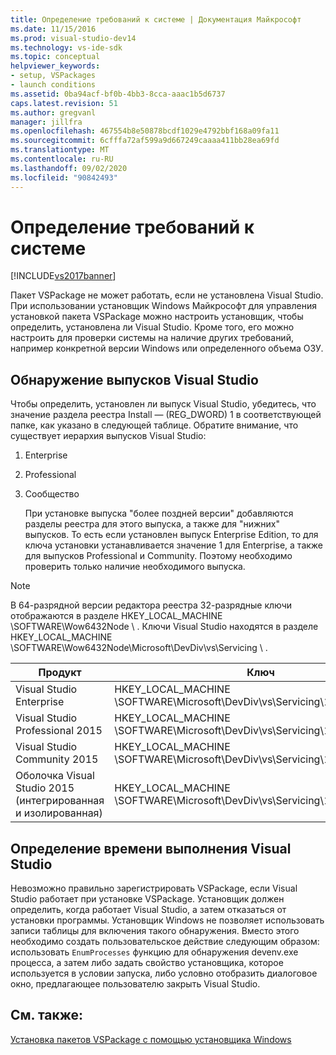 ```yaml
---
title: Определение требований к системе | Документация Майкрософт
ms.date: 11/15/2016
ms.prod: visual-studio-dev14
ms.technology: vs-ide-sdk
ms.topic: conceptual
helpviewer_keywords:
- setup, VSPackages
- launch conditions
ms.assetid: 0ba94acf-bf0b-4bb3-8cca-aaac1b5d6737
caps.latest.revision: 51
ms.author: gregvanl
manager: jillfra
ms.openlocfilehash: 467554b8e50878bcdf1029e4792bbf168a09fa11
ms.sourcegitcommit: 6cfffa72af599a9d667249caaaa411bb28ea69fd
ms.translationtype: MT
ms.contentlocale: ru-RU
ms.lasthandoff: 09/02/2020
ms.locfileid: "90842493"
---
```

# <a name="detecting-system-requirements"></a>Определение требований к системе
[!INCLUDE[vs2017banner](../../includes/vs2017banner.md)]

Пакет VSPackage не может работать, если не установлена Visual Studio. При использовании установщик Windows Майкрософт для управления установкой пакета VSPackage можно настроить установщик, чтобы определить, установлена ли Visual Studio. Кроме того, его можно настроить для проверки системы на наличие других требований, например конкретной версии Windows или определенного объема ОЗУ.  
  
## <a name="detecting-visual-studio-editions"></a>Обнаружение выпусков Visual Studio  
 Чтобы определить, установлен ли выпуск Visual Studio, убедитесь, что значение раздела реестра Install — (REG_DWORD) 1 в соответствующей папке, как указано в следующей таблице. Обратите внимание, что существует иерархия выпусков Visual Studio:  
  
1. Enterprise  
  
2. Professional  
  
3. Сообщество  
  
   При установке выпуска "более поздней версии" добавляются разделы реестра для этого выпуска, а также для "нижних" выпусков. То есть если установлен выпуск Enterprise Edition, то для ключа установки устанавливается значение 1 для Enterprise, а также для выпусков Professional и Community. Поэтому необходимо проверить только наличие необходимого выпуска.  
  
> [!NOTE]
> В 64-разрядной версии редактора реестра 32-разрядные ключи отображаются в разделе HKEY_LOCAL_MACHINE \SOFTWARE\Wow6432Node \\ . Ключи Visual Studio находятся в разделе HKEY_LOCAL_MACHINE \SOFTWARE\Wow6432Node\Microsoft\DevDiv\vs\Servicing \\ .  
  
|Продукт|Ключ|  
|-------------|---------|  
|Visual Studio Enterprise|HKEY_LOCAL_MACHINE \SOFTWARE\Microsoft\DevDiv\vs\Servicing\14.0\enterprise|  
|Visual Studio Professional 2015|HKEY_LOCAL_MACHINE \SOFTWARE\Microsoft\DevDiv\vs\Servicing\14.0\professional|  
|Visual Studio Community 2015|HKEY_LOCAL_MACHINE \SOFTWARE\Microsoft\DevDiv\vs\Servicing\14.0\community|  
|Оболочка Visual Studio 2015 (интегрированная и изолированная)|HKEY_LOCAL_MACHINE \SOFTWARE\Microsoft\DevDiv\vs\Servicing\14.0\isoshell|  
  
## <a name="detecting-when-visual-studio-is-running"></a>Определение времени выполнения Visual Studio  
 Невозможно правильно зарегистрировать VSPackage, если Visual Studio работает при установке VSPackage. Установщик должен определить, когда работает Visual Studio, а затем отказаться от установки программы. Установщик Windows не позволяет использовать записи таблицы для включения такого обнаружения. Вместо этого необходимо создать пользовательское действие следующим образом: использовать `EnumProcesses` функцию для обнаружения devenv.exe процесса, а затем либо задать свойство установщика, которое используется в условии запуска, либо условно отобразить диалоговое окно, предлагающее пользователю закрыть Visual Studio.  
  
## <a name="see-also"></a>См. также:  
 [Установка пакетов VSPackage с помощью установщика Windows](../../extensibility/internals/installing-vspackages-with-windows-installer.md)
